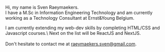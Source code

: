 Hi, my name is Sven Raeymaekers. <br>
I have a M.Sc in Information Engineering Technology and am currently working as a Technology Consultant at Ernst&Young Belgium.<br>

I am currently extending my web-dev skills by completing HTML/CSS and Javascript courses.\ 
Next on the list will be ReactJS and NextJS. \
<br>
Don't hesitate to contact me at raeymaekers.sven@gmail.com.

<!---
SvenRaeymaekers/SvenRaeymaekers is a ✨ special ✨ repository because its `README.md` (this file) appears on your GitHub profile.
You can click the Preview link to take a look at your changes.
--->
